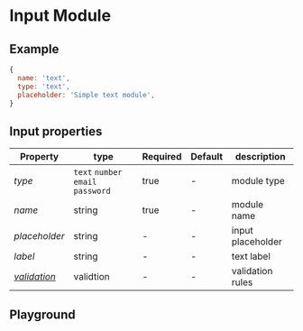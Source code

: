 
# Input Module

## Example
```jsx
{
  name: 'text',
  type: 'text',
  placeholder: 'Simple text module',
}
```

## Input properties

| Property       | type           | Required | Default | description |
| -------------- | -------------- | -------- | ------- | ----------- |
| *type*         | `text` `number` `email` `password`     | true     | -       | module type  |
| *name*         | string         | true     | -       | module name  |
| *placeholder*  | string         | -        | -       | input placeholder  |
| *label*        | string         | -        | -       | text label  |
| *[validation](https://gemsorg.github.io/gems-components/?selectedKind=Form%20Builder&selectedStory=Validation)*  | validtion | - | - | validation rules |

## Playground
